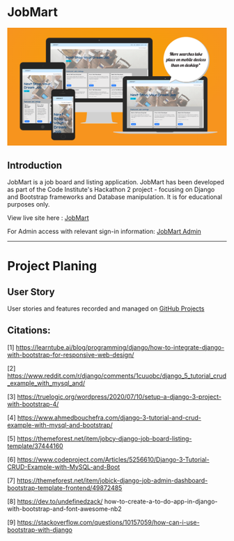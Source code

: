 ﻿# JobMart

![JobMart responsive screenshot](documentation/final_views/jobmart_responsive.png)

## Introduction

JobMart is a job board and listing application. JobMart has been developed as part of the Code Institute's Hackathon 2 project - focusing on Django and Bootstrap frameworks and Database manipulation. It is for educational purposes only.

View live site here : [JobMart](https://jobmart-bf68e992b374.herokuapp.com/)  

For Admin access with relevant sign-in information: [JobMart Admin](https://jobmart-bf68e992b374.herokuapp.com/admin/)

<hr>

# Project Planing

## User Story

User stories and features recorded and managed on [GitHub Projects](https://github.com/users/tgrey2024/projects/16)







## Citations:

[1] https://learntube.ai/blog/programming/django/how-to-integrate-django-with-bootstrap-for-responsive-web-design/

[2] https://www.reddit.com/r/django/comments/1cuuobc/django_5_tutorial_crud_example_with_mysql_and/

[3] https://truelogic.org/wordpress/2020/07/10/setup-a-django-3-project-with-bootstrap-4/

[4] https://www.ahmedbouchefra.com/django-3-tutorial-and-crud-example-with-mysql-and-bootstrap/

[5] https://themeforest.net/item/jobcy-django-job-board-listing-template/37444160

[6] https://www.codeproject.com/Articles/5256610/Django-3-Tutorial-CRUD-Example-with-MySQL-and-Boot

[7] https://themeforest.net/item/jobick-django-job-admin-dashboard-bootstrap-template-frontend/49872485

[8] https://dev.to/undefinedzack/
how-to-create-a-to-do-app-in-django-with-bootstrap-and-font-awesome-nb2

[9] https://stackoverflow.com/questions/10157059/how-can-i-use-bootstrap-with-django

